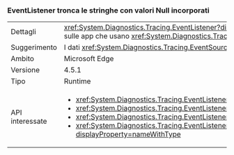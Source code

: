 ### <a name="eventlistener-truncates-strings-with-embedded-nulls"></a>EventListener tronca le stringhe con valori Null incorporati

|   |   |
|---|---|
|Dettagli|<xref:System.Diagnostics.Tracing.EventListener?displayProperty=name> tronca le stringhe con valori null incorporati. I caratteri null non sono supportati dalla classe <xref:System.Diagnostics.Tracing.EventSource?displayProperty=name>. La modifica influisce solo sulle app che usano <xref:System.Diagnostics.Tracing.EventListener?displayProperty=name> per leggere i dati <xref:System.Diagnostics.Tracing.EventSource?displayProperty=name> in-process e che usano i caratteri null come delimitatori.|
|Suggerimento|I dati <xref:System.Diagnostics.Tracing.EventSource?displayProperty=name> devono essere aggiornati, se possibile, in modo da non usare caratteri Null incorporati.|
|Ambito|Microsoft Edge|
|Versione|4.5.1|
|Tipo|Runtime|
|API interessate|<ul><li><xref:System.Diagnostics.Tracing.EventListener.%23ctor?displayProperty=nameWithType></li><li><xref:System.Diagnostics.Tracing.EventListener.EnableEvents(System.Diagnostics.Tracing.EventSource,System.Diagnostics.Tracing.EventLevel)?displayProperty=nameWithType></li><li><xref:System.Diagnostics.Tracing.EventListener.EnableEvents(System.Diagnostics.Tracing.EventSource,System.Diagnostics.Tracing.EventLevel,System.Diagnostics.Tracing.EventKeywords)?displayProperty=nameWithType></li><li><xref:System.Diagnostics.Tracing.EventListener.EnableEvents(System.Diagnostics.Tracing.EventSource,System.Diagnostics.Tracing.EventLevel,System.Diagnostics.Tracing.EventKeywords,System.Collections.Generic.IDictionary{System.String,System.String})?displayProperty=nameWithType></li></ul>|

